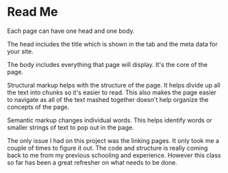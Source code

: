 <h1> Read Me </h1>

Each page can have one head and one body.

The head includes the title which is shown in the tab and the meta data for your site.

The body includes everything that page will display. It's the core of the page.

Structural markup helps with the structure of the page. It helps divide up all the text into chunks so it's easier to read. This also makes the page easier to navigate as all of the text mashed together doesn't help organize the concepts of the page.

Semantic markup changes individual words. This helps identify words or smaller strings of text to pop out in the page.

The only issue I had on this project was the linking pages. It only took me a couple of times to figure it out. The code and structure is really coming back to me from my previous schooling and experience. However this class so far has been a great refresher on what needs to be done. 
